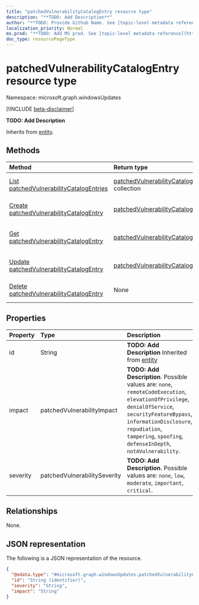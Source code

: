 ```yaml
---
title: "patchedVulnerabilityCatalogEntry resource type"
description: "**TODO: Add Description**"
author: "**TODO: Provide Github Name. See [topic-level metadata reference](https://msgo.azurewebsites.net/add/document/guidelines/metadata.html#topic-level-metadata)**"
localization_priority: Normal
ms.prod: "**TODO: Add MS prod. See [topic-level metadata reference](https://msgo.azurewebsites.net/add/document/guidelines/metadata.html#topic-level-metadata)**"
doc_type: resourcePageType
---
```


# patchedVulnerabilityCatalogEntry resource type

Namespace: microsoft.graph.windowsUpdates

[!INCLUDE [beta-disclaimer](../../includes/beta-disclaimer.md)]

**TODO: Add Description**


Inherits from [entity](../resources/entity.md).

## Methods
|Method|Return type|Description|
|:---|:---|:---|
|[List patchedVulnerabilityCatalogEntries](../api/patchedvulnerabilitycatalogentry-list.md)|[patchedVulnerabilityCatalogEntry](../resources/windowsupdates-patchedvulnerabilitycatalogentry.md) collection|Get a list of the [patchedVulnerabilityCatalogEntry](../resources/patchedvulnerabilitycatalogentry.md) objects and their properties.|
|[Create patchedVulnerabilityCatalogEntry](../api/windowsupdates-patchedvulnerabilitycatalogentry-create.md)|[patchedVulnerabilityCatalogEntry](../resources/windowsupdates-patchedvulnerabilitycatalogentry.md)|Create a new [patchedVulnerabilityCatalogEntry](../resources/windowsupdates-patchedvulnerabilitycatalogentry.md) object.|
|[Get patchedVulnerabilityCatalogEntry](../api/windowsupdates-patchedvulnerabilitycatalogentry-get.md)|[patchedVulnerabilityCatalogEntry](../resources/windowsupdates-patchedvulnerabilitycatalogentry.md)|Read the properties and relationships of a [patchedVulnerabilityCatalogEntry](../resources/windowsupdates-patchedvulnerabilitycatalogentry.md) object.|
|[Update patchedVulnerabilityCatalogEntry](../api/windowsupdates-patchedvulnerabilitycatalogentry-update.md)|[patchedVulnerabilityCatalogEntry](../resources/windowsupdates-patchedvulnerabilitycatalogentry.md)|Update the properties of a [patchedVulnerabilityCatalogEntry](../resources/windowsupdates-patchedvulnerabilitycatalogentry.md) object.|
|[Delete patchedVulnerabilityCatalogEntry](../api/windowsupdates-patchedvulnerabilitycatalogentry-delete.md)|None|Deletes a [patchedVulnerabilityCatalogEntry](../resources/windowsupdates-patchedvulnerabilitycatalogentry.md) object.|

## Properties
|Property|Type|Description|
|:---|:---|:---|
|id|String|**TODO: Add Description** Inherited from [entity](../resources/windowsupdates-entity.md)|
|impact|patchedVulnerabilityImpact|**TODO: Add Description**. Possible values are: `none`, `remoteCodeExecution`, `elevationOfPrivilege`, `denialOfService`, `securityFeatureBypass`, `informationDisclosure`, `repudiation`, `tampering`, `spoofing`, `defenseInDepth`, `notAVulnerability`.|
|severity|patchedVulnerabilitySeverity|**TODO: Add Description**. Possible values are: `none`, `low`, `moderate`, `important`, `critical`.|

## Relationships
None.

## JSON representation
The following is a JSON representation of the resource.
<!-- {
  "blockType": "resource",
  "keyProperty": "id",
  "@odata.type": "microsoft.graph.windowsUpdates.patchedVulnerabilityCatalogEntry",
  "baseType": "microsoft.graph.entity",
  "openType": false
}
-->
``` json
{
  "@odata.type": "#microsoft.graph.windowsUpdates.patchedVulnerabilityCatalogEntry",
  "id": "String (identifier)",
  "severity": "String",
  "impact": "String"
}
```

